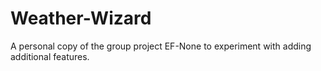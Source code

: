 # Weather-Wizard
A personal copy of the group project EF-None to experiment with adding additional features.
